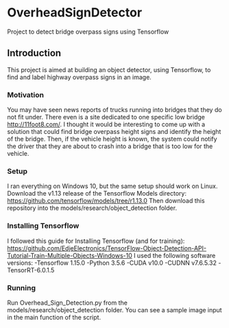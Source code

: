 # OverheadSignDetector
Project to detect bridge overpass signs using Tensorflow

## Introduction
This project is aimed at building an object detector, using Tensorflow, to find and label highway overpass signs in an image.

### Motivation
You may have seen news reports of trucks running into bridges that they do not fit under. There even is a site dedicated to one specific low bridge http://11foot8.com/.
I thought it would be interesting to come up with a solution that could find bridge overpass height signs and identify the height of the bridge. Then, if the vehicle height is known, the system could notify the driver that they are about to crash into a bridge that is too low for the vehicle. 

### Setup
I ran everything on Windows 10, but the same setup should work on Linux.
Download the v1.13 release of the Tensorflow Models directory: https://github.com/tensorflow/models/tree/r1.13.0
Then download this repository into the models/research/object_detection folder.

### Installing Tensorflow

I followed this guide for Installing Tensorflow (and for training): https://github.com/EdjeElectronics/TensorFlow-Object-Detection-API-Tutorial-Train-Multiple-Objects-Windows-10
I used the following software versions:
-Tensorflow 1.15.0
-Python 3.5.6
-CUDA v10.0
-CUDNN v7.6.5.32
-TensorRT-6.0.1.5

### Running
Run Overhead_Sign_Detection.py from the models/research/object_detection folder.
You can see a sample image input in the main function of the script.


